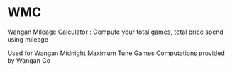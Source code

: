 # WMC
Wangan Mileage Calculator : Compute your total games, total price spend using mileage

Used for Wangan Midnight Maximum Tune Games
Computations provided by Wangan Co
